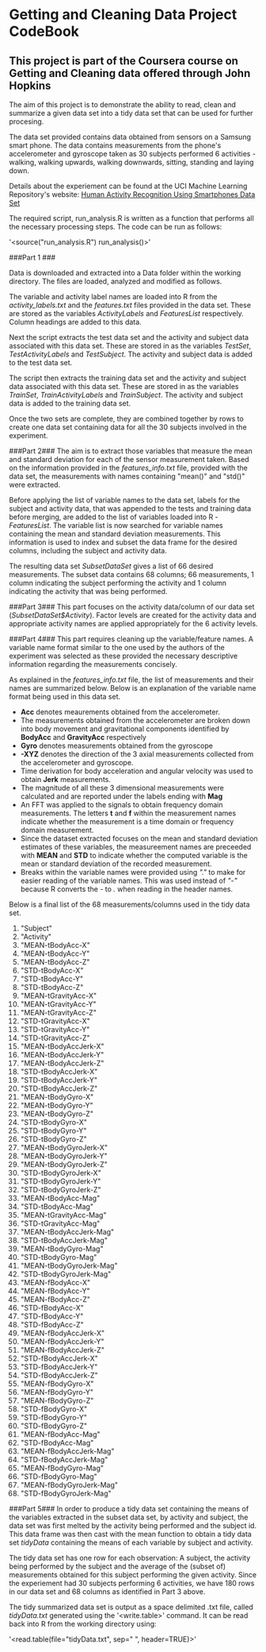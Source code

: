 Getting and Cleaning Data Project CodeBook
========================================================

## This project is part of the Coursera course on Getting and Cleaning data offered through John Hopkins ##

The aim of this project is to demonstrate the ability to read, clean and summarize a given data set into a tidy data set that can be used for further procesing.

The data set provided contains data obtained from sensors on a Samsung smart phone. The data contains measurements from the phone's accelerometer and gyroscope taken as 30 subjects performed 6 activities - walking, walking upwards, walking downwards, sitting, standing and laying down.

Details about the experiement can be found at the UCI Machine Learning Repository's website: [
Human Activity Recognition Using Smartphones Data Set](http://archive.ics.uci.edu/ml/datasets/Human+Activity+Recognition+Using+Smartphones)

The required script, run_analysis.R is written as a function that performs all the necessary processing steps. The code can be run as follows:

'<source("run_analysis.R")
run_analysis()>'

###Part 1 ### 

Data is downloaded and extracted into a Data folder within the working directory. The files are loaded, analyzed and modified as follows.

The variable and activity label names are loaded into R from the *activity_labels.txt* and the *features.txt* files provided in the data set. These are stored as the variables *ActivityLabels* and *FeaturesList* respectively. Column headings are added to this data.

Next the script extracts the test data set and the activity and subject data associated with this data set. These are stored in as the variables *TestSet*, *TestActivityLabels* and *TestSubject*. The activity and subject data is added to the test data set.

The script then extracts the training data set and the activity and subject data associated with this data set. These are stored in as the variables *TrainSet*, *TrainActivityLabels* and *TrainSubject*. The activity and subject data is added to the training data set.

Once the two sets are complete, they are combined together by rows to create one data set containing data for all the 30 subjects involved in the experiment.

###Part 2###
The aim is to extract those variables that measure the mean and standard deviation for each of the sensor measurement taken.
Based on the information provided in the *features_info.txt* file, provided with the data set, the measurements with names containing "mean()" and "std()" were extracted.

Before applying the list of variable names to the data set, labels for the subject and activity data, that was appended to the tests and training data before merging, are added to the list of variables loaded into R - *FeaturesList*. The variable list is now searched for variable names containing the mean and standard deviation measurements. This information is used to index and subset the data frame for the desired columns, including the subject and activity data. 

The resulting data set *SubsetDataSet* gives a list of 66 desired measurements. The subset data contains 68 columns; 66 measurements, 1 column indicating the subject performing the activity and 1 column indicating the activity that was being performed.

###Part 3###
This part focuses on the activity data/column of our data set (*SubsetDataSet$Activity*). Factor levels are created for the activity data and appropriate activity names are applied appropriately for the 6 activity levels.

###Part 4###
This part requires cleaning up the variable/feature names. A variable name format similar to the one used by the authors of the experiment was selected as these provided the necessary descriptive information regarding the measurements concisely.

As explained in the *features_info.txt* file, the list of measurements and their names are summarized below. Below is an explanation of the variable name format being used in this data set.

* **Acc** denotes meaurements obtained from the accelerometer.
* The measurements obtained from the accelerometer are broken down into body movement and gravitational components identified by **BodyAcc** and **GravityAcc** respectively
* **Gyro** denotes measurements obtained from the gyroscope
* **-XYZ** denotes the direction of the 3 axial measurements collected from the accelerometer and gyroscope.
* Time derivation for body acceleration and angular velocity was used to obtain **Jerk** measurements.
* The magnitude of all these 3 dimensional measurements were calculated and are reported under the labels ending with **Mag**
* An FFT was applied to the signals to obtain frequency domain measurements. The letters **t** and **f** within the measurement names indicate whether the measurement is a time domain or frequency domain measurement.
* Since the dataset extracted focuses on the mean and standard deviation estimates of these variables, the measureement names are preceeded with **MEAN** and **STD** to indicate whether the computed variable is the mean or standard deviation of the recorded measurement.
* Breaks within the variable names were provided using *"."* to make for easier reading of the variable names. This was used instead of *"-"* because R converts the *-* to *.* when reading in the header names.

Below is a final list of the 68 measurements/columns used in the tidy data set.

1. "Subject"                
2. "Activity"              
3. "MEAN-tBodyAcc-X"        
4. "MEAN-tBodyAcc-Y"       
5. "MEAN-tBodyAcc-Z"        
6. "STD-tBodyAcc-X"        
7. "STD-tBodyAcc-Y"         
8. "STD-tBodyAcc-Z"        
9. "MEAN-tGravityAcc-X"     
10. "MEAN-tGravityAcc-Y"    
11. "MEAN-tGravityAcc-Z"     
12. "STD-tGravityAcc-X"     
13. "STD-tGravityAcc-Y"      
14. "STD-tGravityAcc-Z"     
15. "MEAN-tBodyAccJerk-X"    
16. "MEAN-tBodyAccJerk-Y"   
17. "MEAN-tBodyAccJerk-Z"    
18. "STD-tBodyAccJerk-X"    
19. "STD-tBodyAccJerk-Y"   
20. "STD-tBodyAccJerk-Z"    
21. "MEAN-tBodyGyro-X"       
22. "MEAN-tBodyGyro-Y"      
23. "MEAN-tBodyGyro-Z"       
24. "STD-tBodyGyro-X"       
25. "STD-tBodyGyro-Y"        
26. "STD-tBodyGyro-Z"       
27. "MEAN-tBodyGyroJerk-X"   
28. "MEAN-tBodyGyroJerk-Y"  
29. "MEAN-tBodyGyroJerk-Z"   
30. "STD-tBodyGyroJerk-X"   
31. "STD-tBodyGyroJerk-Y"    
32. "STD-tBodyGyroJerk-Z"   
33. "MEAN-tBodyAcc-Mag"      
34. "STD-tBodyAcc-Mag"      
35. "MEAN-tGravityAcc-Mag"   
36. "STD-tGravityAcc-Mag"   
37. "MEAN-tBodyAccJerk-Mag"  
38. "STD-tBodyAccJerk-Mag"  
39. "MEAN-tBodyGyro-Mag"     
40. "STD-tBodyGyro-Mag"     
41. "MEAN-tBodyGyroJerk-Mag" 
42. "STD-tBodyGyroJerk-Mag" 
43. "MEAN-fBodyAcc-X"        
44. "MEAN-fBodyAcc-Y"       
45. "MEAN-fBodyAcc-Z"        
46. "STD-fBodyAcc-X"        
47. "STD-fBodyAcc-Y"         
48. "STD-fBodyAcc-Z"        
49. "MEAN-fBodyAccJerk-X"    
50. "MEAN-fBodyAccJerk-Y"   
51. "MEAN-fBodyAccJerk-Z"    
52. "STD-fBodyAccJerk-X"    
53. "STD-fBodyAccJerk-Y"     
54. "STD-fBodyAccJerk-Z"    
55. "MEAN-fBodyGyro-X"       
56. "MEAN-fBodyGyro-Y"      
57. "MEAN-fBodyGyro-Z"       
58. "STD-fBodyGyro-X"       
59. "STD-fBodyGyro-Y"        
60. "STD-fBodyGyro-Z"       
61. "MEAN-fBodyAcc-Mag"      
62. "STD-fBodyAcc-Mag"      
63. "MEAN-fBodyAccJerk-Mag"  
64. "STD-fBodyAccJerk-Mag"  
65. "MEAN-fBodyGyro-Mag"     
66. "STD-fBodyGyro-Mag"     
67. "MEAN-fBodyGyroJerk-Mag" 
68. "STD-fBodyGyroJerk-Mag"


###Part 5###
In order to produce a tidy data set containing the means of the variables extracted in the subset data set, by activity and subject, the data set was first melted by the activity being performed and the subject id. This data frame was then cast with the mean function to obtain a tidy data set *tidyData* containing the means of each variable by subject and activity.

The tidy data set has one row for each observation: A subject, the activity being performed by the subject and the average of the (subset of) measurements obtained for this subject performing the given activity. Since the experiement had 30 subjects performing 6 activities, we have 180 rows in our data set and 68 columns as identified in Part 3 above.

The tidy summarized data set is output as a space delimited .txt file, called *tidyData.txt* generated using the '<write.table>' command. It can be read back into R from the working directory using:

'<read.table(file="tidyData.txt", sep=" ", header=TRUE)>'
